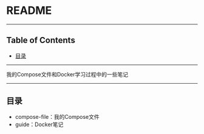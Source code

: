 # README

<!-- File: README.md -->
<!-- Auther: YJ -->
<!-- Email: yj1516268@outlook.com -->
<!-- Created Time: 2021-04-22 08:41:57 -->

---

## Table of Contents

<!-- vim-markdown-toc GFM -->

* [目录](#目录)

<!-- vim-markdown-toc -->

---

我的Compose文件和Docker学习过程中的一些笔记

---

## 目录

- compose-file：我的Compose文件
- guide：Docker笔记
